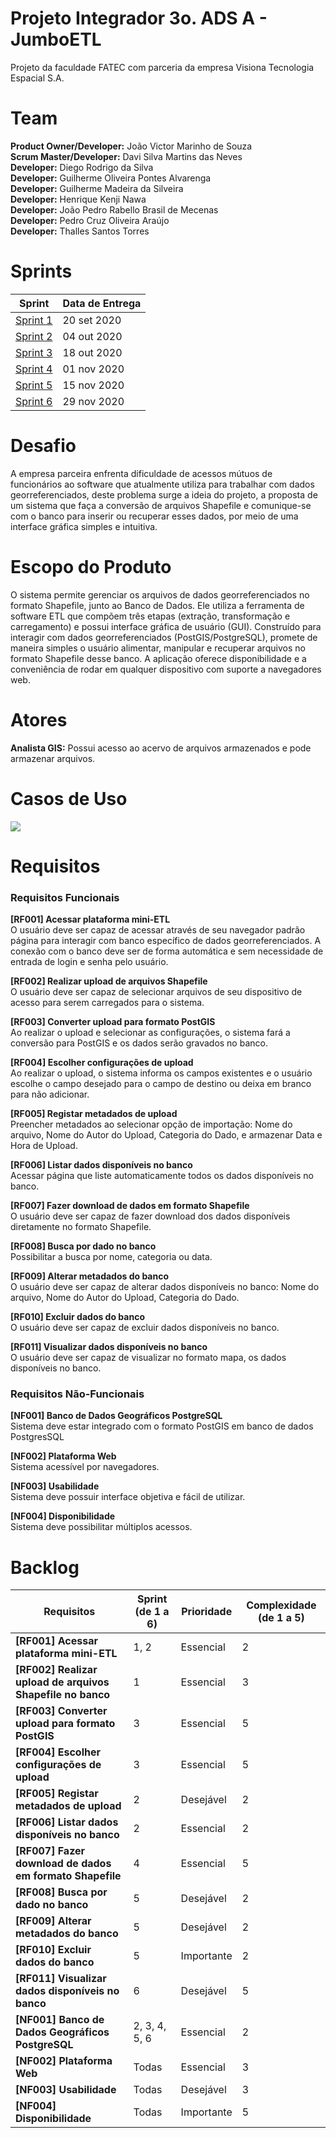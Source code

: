 # Projeto Integrador 3o. ADS A - JumboETL

Projeto da faculdade FATEC com parceria da empresa Visiona Tecnologia Espacial S.A.

# Team
**Product Owner/Developer:** João Victor Marinho de Souza  
**Scrum Master/Developer:** Davi Silva Martins das Neves  
**Developer:** Diego Rodrigo da Silva  
**Developer:** Guilherme Oliveira Pontes Alvarenga  
**Developer:** Guilherme Madeira da Silveira  
**Developer:** Henrique Kenji Nawa  
**Developer:** João Pedro Rabello Brasil de Mecenas  
**Developer:** Pedro Cruz Oliveira Araújo  
**Developer:** Thalles Santos Torres  

# Sprints

| Sprint                                                              | Data de Entrega |
| ------------------------------------------------------------------- | --------------- |
| [Sprint 1](https://github.com/DaviNeves0/ETL_Visiona/tree/sprint-1) | 20 set 2020     |
| [Sprint 2](https://github.com/DaviNeves0/ETL_Visiona/tree/sprint-2) | 04 out 2020     |
| [Sprint 3](https://github.com/DaviNeves0/ETL_Visiona/tree/sprint-3) | 18 out 2020     |
| [Sprint 4](https://github.com/DaviNeves0/ETL_Visiona/tree/sprint-4) | 01 nov 2020     |
| [Sprint 5](https://github.com/DaviNeves0/ETL_Visiona/tree/sprint-5) | 15 nov 2020     |
| [Sprint 6](https://github.com/DaviNeves0/ETL_Visiona/tree/sprint-6) | 29 nov 2020     |

# Desafio
A empresa parceira enfrenta dificuldade de acessos mútuos de funcionários ao software que atualmente utiliza para trabalhar com dados georreferenciados, deste problema surge a ideia do projeto, a proposta de um sistema que faça a conversão de arquivos Shapefile e comunique-se com o banco para inserir ou recuperar esses dados, por meio de uma interface gráfica simples e intuitiva.

# Escopo do Produto
O sistema permite gerenciar os arquivos de dados georreferenciados no formato Shapefile, junto ao Banco de Dados. Ele utiliza a ferramenta de software ETL que compõem três etapas (extração, transformação e carregamento) e possui interface gráfica de usuário (GUI). Construído para interagir com dados georreferenciados (PostGIS/PostgreSQL), promete de maneira simples o usuário alimentar, manipular e recuperar arquivos no formato Shapefile desse banco. A aplicação oferece disponibilidade e a conveniência de rodar em qualquer dispositivo com suporte a navegadores web.

# Atores
**Analista GIS:** Possui acesso ao acervo de arquivos armazenados e pode armazenar arquivos.

# Casos de Uso
![](https://i.imgur.com/8NKygdO.png)

# Requisitos

### Requisitos Funcionais
**[RF001] Acessar plataforma mini-ETL**  
O usuário deve ser capaz de acessar através de seu navegador padrão página para interagir com banco específico de dados georreferenciados. A conexão com o banco deve ser de forma automática e sem necessidade de entrada de login e senha pelo usuário.

**[RF002] Realizar upload de arquivos Shapefile**  
O usuário deve ser capaz de selecionar arquivos de seu dispositivo de acesso para serem carregados para o sistema. 

**[RF003] Converter upload para formato PostGIS**  
Ao realizar o upload e selecionar as configurações, o sistema fará a conversão para PostGIS e os dados serão gravados no banco.

**[RF004] Escolher configurações de upload**  
Ao realizar o upload, o sistema informa os campos existentes e o usuário escolhe o campo desejado para o campo de destino ou deixa em branco para não adicionar.

**[RF005] Registar metadados de upload**  
Preencher metadados ao selecionar opção de importação: Nome do arquivo, Nome do Autor do Upload, Categoria do Dado, e armazenar Data e Hora de Upload.

**[RF006] Listar dados disponíveis no banco**  
Acessar página que liste automaticamente todos os dados disponíveis no banco.

**[RF007] Fazer download de dados em formato Shapefile**  
O usuário deve ser capaz de fazer download dos dados disponíveis diretamente no formato Shapefile.

**[RF008] Busca por dado no banco**  
Possibilitar a busca por nome, categoria ou data.

**[RF009] Alterar metadados do banco**  
O usuário deve ser capaz de alterar dados disponíveis no banco: Nome do arquivo, Nome do Autor do Upload, Categoria do Dado.

**[RF010] Excluir dados do banco**  
O usuário deve ser capaz de excluir dados disponíveis no banco.

**[RF011] Visualizar dados disponíveis no banco**  
O usuário deve ser capaz de visualizar no formato mapa, os dados disponíveis no banco.

###	Requisitos Não-Funcionais

**[NF001] Banco de Dados Geográficos PostgreSQL**  
Sistema deve estar integrado com o formato PostGIS em banco de dados PostgresSQL

**[NF002] Plataforma Web**  
Sistema acessível por navegadores.

**[NF003] Usabilidade**  
Sistema deve possuir interface objetiva e fácil de utilizar.

**[NF004] Disponibilidade**  
Sistema deve possibilitar múltiplos acessos.

# Backlog

| Requisitos                                                 | Sprint (de 1 a 6) | Prioridade | Complexidade (de 1 a 5) |
| ---------------------------------------------------------- | ----------------- | ---------- | ----------------------- |
| **[RF001] Acessar plataforma mini-ETL**                    | 1, 2              | Essencial  | 2                       |
| **[RF002] Realizar upload de arquivos Shapefile no banco** | 1                 | Essencial  | 3                       |
| **[RF003] Converter upload para formato PostGIS**          | 3                 | Essencial  | 5                       |
| **[RF004] Escolher configurações de upload**               | 3                 | Essencial  | 5                       |
| **[RF005] Registar metadados de upload**                   | 2                 | Desejável  | 2                       |
| **[RF006] Listar dados disponíveis no banco**              | 2                 | Essencial  | 2                       |
| **[RF007] Fazer download de dados em formato Shapefile**   | 4                 | Essencial  | 5                       |
| **[RF008] Busca por dado no banco**                        | 5                 | Desejável  | 2                       |
| **[RF009] Alterar metadados do banco**                     | 5                 | Desejável  | 2                       |
| **[RF010] Excluir dados do banco**                         | 5                 | Importante | 2                       |
| **[RF011] Visualizar dados disponíveis no banco**          | 6                 | Desejável  | 5                       |
| **[NF001] Banco de Dados Geográficos PostgreSQL**          | 2, 3, 4, 5, 6     | Essencial  | 2                       |
| **[NF002] Plataforma Web**                                 | Todas             | Essencial  | 3                       |
| **[NF003] Usabilidade**                                    | Todas             | Desejável  | 3                       |
| **[NF004] Disponibilidade**                                | Todas             | Importante | 5                       |


